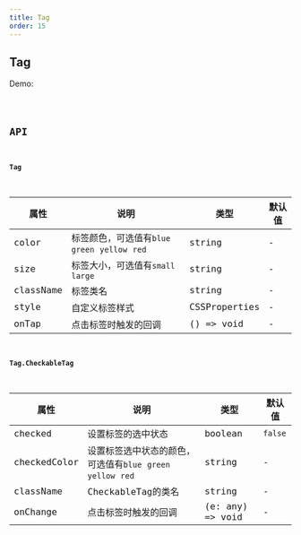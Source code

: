 ```yaml
---
title: Tag
order: 15
---
```


## Tag

Demo:

<code src="./tag/index.tsx" />

## API

#### Tag

| 属性 | 说明 | 类型 | 默认值 |
| --- | --- | ---- | --- |
| color | 标签颜色，可选值有`blue` `green` `yellow` `red` | string | - |
| size | 标签大小，可选值有`small` `large` | string | - |
| className | 标签类名 | string | - |
| style | 自定义标签样式 | CSSProperties | - |
| onTap | 点击标签时触发的回调 | () => void | - |


#### Tag.CheckableTag

| 属性 | 说明 | 类型 | 默认值 |
| --- | --- | ---- | --- |
| checked | 设置标签的选中状态 | boolean | `false` |
| checkedColor | 设置标签选中状态的颜色，可选值有`blue` `green` `yellow` `red` | string | - |
| className | CheckableTag的类名 | string | - |
| onChange | 点击标签时触发的回调 | (e: any) => void | - |
